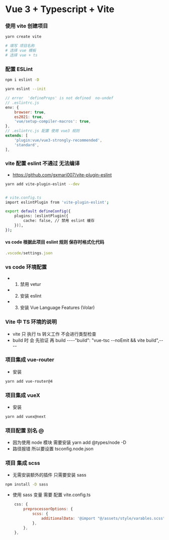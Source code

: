 # Vue 3 + Typescript + Vite

### 使用 vite 创建项目
```sh
yarn create vite

# 填写 项目名称
# 选择 vue 模板
# 选择 vue + ts
```


### 配置 ESLint
```sh
npm i eslint -D

yarn eslint --init

```
```js
// error  'defineProps' is not defined  no-undef
// .eslintrc.js
env: {
    browser: true,
    es2021: true,
    'vue/setup-compiler-macros': true,
},
// .eslintrc.js 配置 使用 vue3 规则
extends: [
    'plugin:vue/vue3-strongly-recommended',
    'standard',
],
```

### vite 配置 eslint 不通过 无法编译
- https://github.com/gxmari007/vite-plugin-eslint
```sh
yarn add vite-plugin-eslint --dev


# vite.config.ts
import eslintPlugin from 'vite-plugin-eslint';

export default defineConfig({
    plugins: [eslintPlugin({
        cache: false, // 禁用 eslint 缓存
    })],
});
```

#### vs code  根据此项目 eslint 规则 保存时格式化代码
```js
.vscode/settings.json
```

### vs code 环境配置
- 1. 禁用 vetur
- 2. 安装 eslint
- 3. 安装 Vue Language Features (Volar)


### Vite 中 TS 环境的说明
- vite 只 执行 ts 转义工作 不会进行类型检查
- build 时  会 先验证 再 build  ----"build": "vue-tsc --noEmit && vite build",----


### 项目集成 vue-router
- 安装
```sh
yarn add vue-router@4
```

### 项目集成 vueX
- 安装
```sh
yarn add vuex@next
```

### 项目配置 别名 @
- 因为使用 node 模块 需要安装 yarn add @types/node -D
- 路径报错 所以要设置 tsconfig.node.json 


### 项目 集成 scss
- 无需安装额外的插件 只需要安装 sass
```sh
npm install -D sass
```
- 使用 sass 变量 需要 配置 vite.config.ts
```js
    css: {
        preprocessorOptions: {
            scss: {
                additionalData: '@import "@/assets/style/varables.scss";',
            },
        },
    },
```








